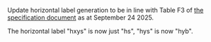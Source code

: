 Update horizontal label generation to be in line with Table F3 of [the specification document](https://docs.google.com/document/d/19jzecgymgiiEsTDzaaqeLP6pTvLT-NzCMaq-wu-QoOc/edit?pli=1&tab=t.0) as at September 24 2025.

The horizontal label "hxys" is now just "hs", "hys" is now "hyb".

